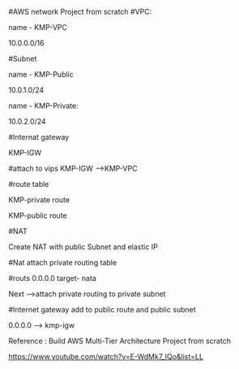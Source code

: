 #AWS network Project from scratch 
#VPC:

name - KMP-VPC

10.0.0.0/16

#Subnet 

name - KMP-Public

10.0.1.0/24

name - KMP-Private:

10.0.2.0/24

#Internat gateway

KMP-IGW

#attach to vips  KMP-IGW -->KMP-VPC 

#route table

KMP-private route

KMP-public route

#NAT

Create NAT with public Subnet and elastic IP

#Nat attach private routing table

#routs
0.0.0.0  target- nata

Next
-->attach  private routing to private subnet

#Internet gateway add to public route and public subnet 

0.0.0.0 --> kmp-igw


Reference : Build AWS Multi-Tier Architecture Project from scratch

https://www.youtube.com/watch?v=E-WdMk7_IQo&list=LL



